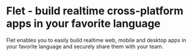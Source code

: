 # Flet - build realtime cross-platform apps in your favorite language

Flet enables you to easily build realtime web, mobile and desktop apps in your favorite language and securely share them with your team.
